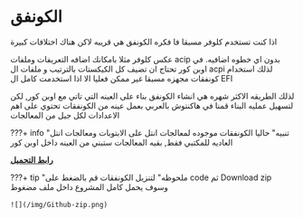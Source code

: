 # الكونفق

اذا كنت تستخدم كلوفر مسبقا فا فكره الكونفق هي قريبه لاكن هناك اختلافات كبيرة

عكس كلوفر مثلا بامكانك اضافه التعريفات وملفات acip بدون اي خطوه اضافيه.
في اوبن كور تحتاج ان تضيف كل الكيكستات بالترتيب و ملفات ال acpi 
لذلك استخدام كونفقات مجهزه مسبقا غير ممكن فعليا الا اذا استخدمت كامل ال EFI

لذلك الطريقه الاكثر شهره هي انشاء الكونفق بناء على العينه التي تاتي مع اوبن كور,
لكن لتسهيل عمليه البناء قمنا في هاكنتوش بالعربي بعمل عينه من الكونفقات تحتوي على اهم الاعدادات لكل جيل من المعالجات 

???+ info "تنبيه"
    حاليا الكونفقات موجوده لمعالجات انتل على الابتوبات ومعالجات انتل العاديه للمكتبي فقط, بقيه المعالجات ستبني من العينه داخل اوبن كور

**[رابط التحميل](https://github.com/ARhackintosh/OC-Configs)**

???+ tip "ملحوظه"
     لتنزيل الكونفقات قم بالضغط على code ثم Download zip وسوف يحمل كامل المشروع داخل ملف مضغوط
    
    ![](/img/Github-zip.png)